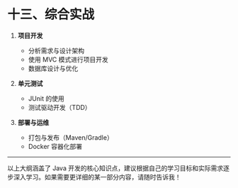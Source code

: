 # **十三、综合实战**

1. **项目开发**
   - 分析需求与设计架构
   - 使用 MVC 模式进行项目开发
   - 数据库设计与优化

2. **单元测试**
   - JUnit 的使用
   - 测试驱动开发（TDD）

3. **部署与运维**
   - 打包与发布（Maven/Gradle）
   - Docker 容器化部署

---

以上大纲涵盖了 Java 开发的核心知识点，建议根据自己的学习目标和实际需求逐步深入学习。如果需要更详细的某一部分内容，请随时告诉我！